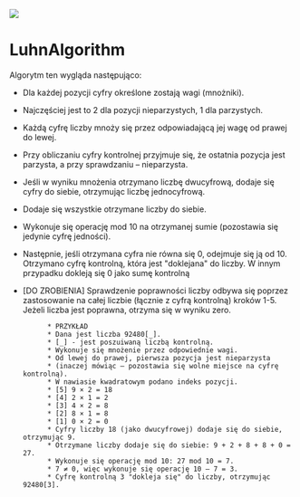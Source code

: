 ![](https://github.com/xmslyz/LuhnAlgorithm/workflows/tests/badge.svg)



# LuhnAlgorithm
Algorytm ten wygląda następująco:

- Dla każdej pozycji cyfry określone zostają wagi (mnożniki).
- Najczęściej jest to 2 dla pozycji nieparzystych, 1 dla parzystych.
- Każdą cyfrę liczby mnoży się przez odpowiadającą jej wagę od prawej do lewej.
- Przy obliczaniu cyfry kontrolnej przyjmuje się, że ostatnia pozycja jest parzysta, a przy sprawdzaniu – nieparzysta.
- Jeśli w wyniku mnożenia otrzymano liczbę dwucyfrową, dodaje się cyfry do siebie, otrzymując liczbę jednocyfrową.
- Dodaje się wszystkie otrzymane liczby do siebie.
- Wykonuje się operację mod 10 na otrzymanej sumie (pozostawia się jedynie cyfrę jedności).
- Następnie, jeśli otrzymana cyfra nie równa się 0, odejmuje się ją od 10. Otrzymano cyfrę kontrolną, która jest
  "doklejana" do liczby. W innym przypadku dokleją się 0 jako sumę kontrolną
- [DO ZROBIENIA] Sprawdzenie poprawności liczby odbywa się poprzez zastosowanie na całej liczbie (łącznie z cyfrą
  kontrolną) kroków 1-5. Jeżeli liczba jest poprawna, otrzyma się w wyniku zero.

            * PRZYKŁAD
            * Dana jest liczba 92480[_].     
            * [_] - jest poszuiwaną liczbą kontrolną.
            * Wykonuje się mnożenie przez odpowiednie wagi.
            * Od lewej do prawej, pierwsza pozycja jest nieparzysta
            * (inaczej mówiąc – pozostawia się wolne miejsce na cyfrę kontrolną).
            * W nawiasie kwadratowym podano indeks pozycji.
            * [5] 9 × 2 = 18
            * [4] 2 × 1 = 2
            * [3] 4 × 2 = 8
            * [2] 8 × 1 = 8
            * [1] 0 × 2 = 0
            * Cyfry liczby 18 (jako dwucyfrowej) dodaje się do siebie, otrzymując 9.
            * Otrzymane liczby dodaje się do siebie: 9 + 2 + 8 + 8 + 0 = 27.
            * Wykonuje się operację mod 10: 27 mod 10 = 7.
            * 7 ≠ 0, więc wykonuje się operację 10 – 7 = 3.
            * Cyfrę kontrolną 3 "dokleja się" do liczby, otrzymując 92480[3].

